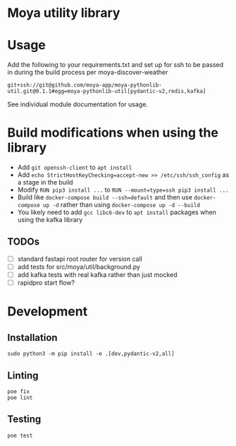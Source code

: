 # Moya utility library

# Usage

Add the following to your requirements.txt and set up for ssh to be passed in during the build process per moya-discover-weather

    git+ssh://git@github.com/moya-app/moya-pythonlib-util.git@0.1.1#egg=moya-pythonlib-util[pydantic-v2,redis,kafka]

See individual module documentation for usage.

# Build modifications when using the library

- Add `git openssh-client` to `apt install`
- Add `echo StrictHostKeyChecking=accept-new >> /etc/ssh/ssh_config` as a stage in the build
- Modify `RUN pip3 install ...` to `RUN --mount=type=ssh pip3 install ...`
- Build like `docker-compose build --ssh=default` and then use `docker-compose up -d` rather than using `docker-compose up -d --build`
- You likely need to add `gcc libc6-dev` to `apt install` packages when using the kafka library

## TODOs

- [ ] standard fastapi root router for version call
- [ ] add tests for src/moya/util/background.py
- [ ] add kafka tests with real kafka rather than just mocked
- [ ] rapidpro start flow?

# Development

## Installation

    sudo python3 -m pip install -e .[dev,pydantic-v2,all]

## Linting

    poe fix
    poe lint

## Testing

    poe test
